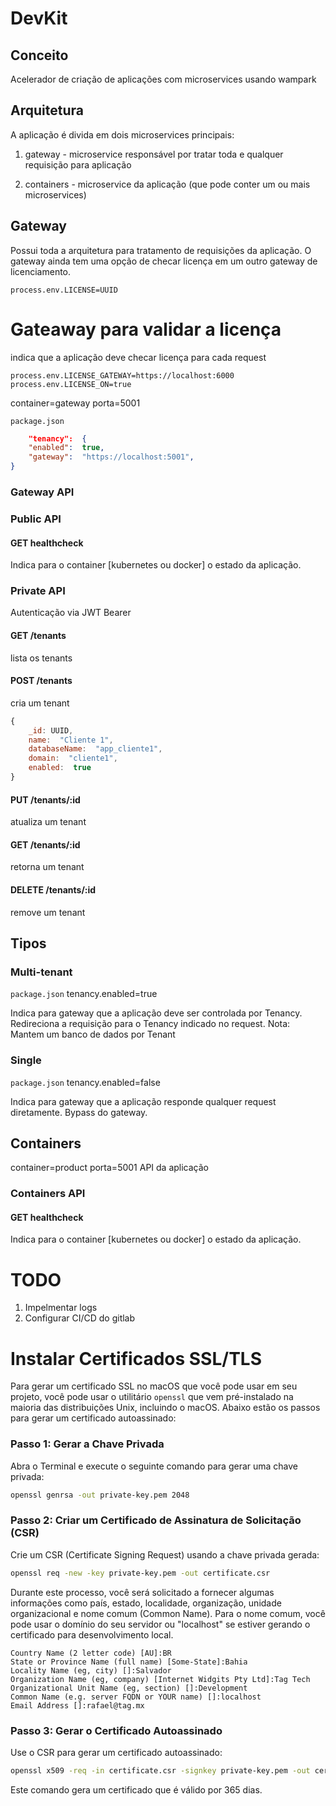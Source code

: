 
# DevKit

## Conceito

Acelerador de criação de aplicações com microservices usando wampark

## Arquitetura

A aplicação é divida em dois microservices principais:

1. gateway - microservice responsável por tratar toda e qualquer requisição para aplicação

2. containers - microservice da aplicação (que pode conter um ou mais microservices)

## Gateway
Possui toda a arquitetura para tratamento de requisições da aplicação.
O gateway ainda tem uma opção de checar licença em um outro gateway de licenciamento.

`process.env.LICENSE=UUID`

# Gateaway para validar a licença
indica que a aplicação deve checar licença para cada request

```
process.env.LICENSE_GATEWAY=https://localhost:6000
process.env.LICENSE_ON=true
```
container=gateway
porta=5001


`package.json`

```json
	"tenancy":  {
	"enabled":  true,
	"gateway":  "https://localhost:5001",
}
```

### Gateway API

### Public API

#### GET healthcheck
Indica para o container [kubernetes ou docker] o estado da aplicação.

### Private API
Autenticação via JWT Bearer

#### GET /tenants
lista os tenants

#### POST /tenants
cria um tenant
```js
{
	_id: UUID,
	name:  "Cliente 1",
	databaseName:  "app_cliente1",
	domain:  "cliente1",
	enabled:  true
}
```
 
#### PUT /tenants/:id
atualiza um tenant

#### GET /tenants/:id
retorna um tenant

#### DELETE /tenants/:id
remove um tenant

## Tipos

### Multi-tenant
`package.json`
tenancy.enabled=true

Indica para gateway que a aplicação deve ser controlada por Tenancy.
Redireciona a requisição para o Tenancy indicado no request.
Nota: Mantem um banco de dados por Tenant


### Single
`package.json`
tenancy.enabled=false

Indica para gateway que a aplicação responde qualquer request diretamente. Bypass do gateway.

## Containers

container=product
porta=5001
API da aplicação

### Containers API

#### GET healthcheck
Indica para o container [kubernetes ou docker] o estado da aplicação.


# TODO

1. Impelmentar logs
2. Configurar CI/CD do gitlab


# Instalar Certificados SSL/TLS

Para gerar um certificado SSL no macOS que você pode usar em seu projeto, você pode usar o utilitário `openssl` que vem pré-instalado na maioria das distribuições Unix, incluindo o macOS. Abaixo estão os passos para gerar um certificado autoassinado:

### Passo 1: Gerar a Chave Privada

Abra o Terminal e execute o seguinte comando para gerar uma chave privada:

```sh
openssl genrsa -out private-key.pem 2048
```

### Passo 2: Criar um Certificado de Assinatura de Solicitação (CSR)

Crie um CSR (Certificate Signing Request) usando a chave privada gerada:

```sh
openssl req -new -key private-key.pem -out certificate.csr
```

Durante este processo, você será solicitado a fornecer algumas informações como país, estado, localidade, organização, unidade organizacional e nome comum (Common Name). Para o nome comum, você pode usar o domínio do seu servidor ou "localhost" se estiver gerando o certificado para desenvolvimento local.

```plaintext
Country Name (2 letter code) [AU]:BR
State or Province Name (full name) [Some-State]:Bahia
Locality Name (eg, city) []:Salvador
Organization Name (eg, company) [Internet Widgits Pty Ltd]:Tag Tech
Organizational Unit Name (eg, section) []:Development
Common Name (e.g. server FQDN or YOUR name) []:localhost
Email Address []:rafael@tag.mx
```

### Passo 3: Gerar o Certificado Autoassinado

Use o CSR para gerar um certificado autoassinado:

```sh
openssl x509 -req -in certificate.csr -signkey private-key.pem -out certificate.pem -days 365
```

Este comando gera um certificado que é válido por 365 dias.

